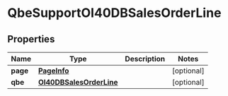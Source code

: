 
# QbeSupportOI40DBSalesOrderLine

## Properties
Name | Type | Description | Notes
------------ | ------------- | ------------- | -------------
**page** | [**PageInfo**](PageInfo.md) |  |  [optional]
**qbe** | [**OI40DBSalesOrderLine**](OI40DBSalesOrderLine.md) |  |  [optional]




